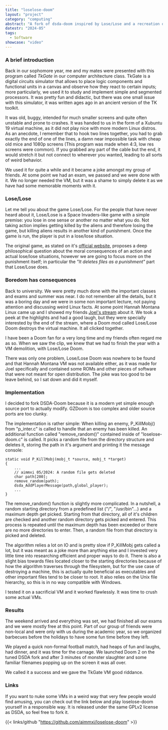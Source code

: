 ```yaml
---
title: "loselose-doom"
layout: "project"
category: "computing"
abstract: "A fork of dsda-doom inspired by Lose/Lose and a recreation of DOOM/DOOM from Vargskelethor's HML stream."
datestr: "2024-05"
tags:
  - Software
showcase: "video"
---
```


### A brief introduction
Back in our sophomore year, me and my mates were presented with this program called _TkGate_ in our computer architecture class. TkGate is a digital circuits simulator that allows to place logic components and functional units in a canvas and observe how they react to certain inputs; more particularly, we used it to study and implement simple and segmented processors. It was pretty fun and didactic, but there was one small issue with this simulator, it was written ages ago in an ancient version of the TK toolkit.

It was old, buggy, intended for much smaller screens and quite often unstable and prone to crashes. It was handed to us in the form of a Xubuntu 19 virtual machine, as it did not play nice with more modern Linux distros. As an anecdote, I remember that to hook two lines together, you had to grab exactly the end of one of the lines, a damn near impossible task with cheap old mice and 1080p screens (This program was made when 4:3, low res screens were common). If you grabbed any part of the cable but the end, it would stretch it but not connect to wherever you wanted, leading to all sorts of weird behavior.

We used it for quite a while and it became a joke amongst my group of friends. At some point we had an exam, we passed and we were done with it. We no longer needed the VM, but it was a shame to simply delete it as we have had some memorable moments with it.

### Lose/Lose
Let me tell you about the game Lose/Lose. For the people that have never heard about it, Lose/Lose is a Space Invaders-like game with a simple premise: you lose in one sense or another no matter what you do. Not taking action implies getting killed by the aliens and therefore losing the game, but killing aliens results in another kind of punishment. Once the game is run, the player is put in a lose/lose situation.

The original game, as stated on it's [official website](http://loselose.net/), proposes a deep philosophical question about the moral consequences of an action and actual lose/lose situations, however we are going to focus more on the punishment itself; in particular the _"It deletes files as a punishment"_ part that Lose/Lose does.
			
### Boredom has consequences
Back to university. We were pretty much done with the important classes and exams and summer was near. I do not remember all the details, but it was a boring day and we were in some non important lecture, not paying attention and discussing weird Linux facts. At some point Hannah Montana Linux came up and I showed my friends [Joel's stream](https://www.youtube.com/watch?v=nnzCvfwXRpk) about it. We took a peek at the highlights and had a good laugh, but they were specially interested by the end of the stream, where a Doom  mod called Lose/Lose Doom destroys the virtual machine. It all clicked together.

I have been a Doom fan for a very long time and my friends often regard me as so. When we saw the clip, we knew that we had to finish the year with a VM demolition, with Lose/Lose Doom.

There was only one problem, Lose/Lose Doom was nowhere to be found and that Hannah Montana VM was not available either, as it was made for Joel specifically and contained some ROMs and other pieces of software that were not meant for open distribution. The joke was too good to be leave behind, so I sat down and did it myself.

### Implementation
I decided to fork DSDA-Doom because it is a modern yet simple enough source port to actually modify. GZDoom is too complex and older source ports are too clunky.

The implementation is rather simple: When killing an enemy, P_KillMobj() from "p_inter.c" is called to handle that an enemy has been killed. An additional function called "remove_random()" contained inside of "loselose-doom.c" is called. It picks a random file from the directory structure and deletes it, storing the path in it's argument and printing it the message console: 

```
static void P_KillMobj(mobj_t *source, mobj_t *target)
{
  	...
	// aimmxi 05/2024: A random file gets deleted
  	char path[200];
  	remove_random(path);
  	dsda_AddPlayerMessage(path,global_player);
	...
}
```
			

The remove_random() function is slightly more complicated. In a nutshell, a random starting directory from a predefined list ("/", "/usr/bin"...) and a maximum depth get picked. Starting from that directory, all of it's children are checked and another random directory gets picked and entered. This process is repeated until the maximum depth has been exceeded or there are no more directories to enter. Then, a random file from that directory is picked and deleted.

The algorithm relies a lot on IO and is pretty slow if P_KillMobj gets called a lot, but it was meant as a joke more than anything else and I invested very little time into researching efficient and proper ways to do it. There is also a slight bias towards files located closer to the starting directories because of how the algorithm traverses through the filesystem, but for the use case of destroying a machine, this is actually quite beneficial as executables and other important files tend to be closer to root. It also relies on the Unix file hierarchy, so this is in no way compatible with Windows.

I tested it on a sacrificial VM and it worked flawlessly. It was time to crush some actual VMs.
			
### Results
The weekend arrived and everything was set, we had finished all our exams and we were mostly free at this point. Part of our group of friends were non-local and were only with us during the academic year, so we organized barbecues before the holidays to have some fun time before they left.

We played a quick non-formal football match, had heaps of fun and laughs, had dinner, and it was time for the carnage. We launched Doom 2 on the tuned DSDA fork and after 3 minutes of monster slaughter and some familiar filenames popping up on the screen it was all over.

We called it a success and we gave the TkGate VM good riddance.


### Links
If you want to nuke some VMs in a weird way that very few people would find amusing, you can check out the link below and play loselose-doom yourself in a responsible way. It is released under the same GPLv2 license as DSDA, so feel free to fork it.


{{< links/github "https://github.com/aimmxi/loselose-doom" >}}